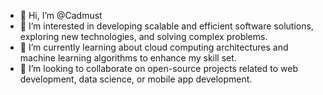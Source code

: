 - 👋 Hi, I’m @Cadmust
- 👀 I’m interested in developing scalable and efficient software solutions, exploring new technologies, and solving complex problems.
- 🌱 I’m currently learning about cloud computing architectures and machine learning algorithms to enhance my skill set.
- 💞️ I’m looking to collaborate on open-source projects related to web development, data science, or mobile app development.

<!---
Cadmust/Cadmust is a ✨ special ✨ repository because its `README.md` (this file) appears on your GitHub profile.
You can click the Preview link to take a look at your changes.
--->
